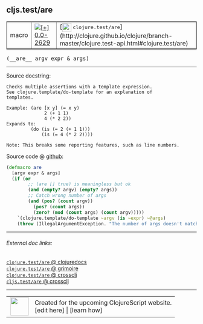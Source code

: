 ## cljs.test/are



 <table border="1">
<tr>
<td>macro</td>
<td><a href="https://github.com/cljsinfo/cljs-api-docs/tree/0.0-2629"><img valign="middle" alt="[+] 0.0-2629" title="Added in 0.0-2629" src="https://img.shields.io/badge/+-0.0--2629-lightgrey.svg"></a> </td>
<td>
[<img height="24px" valign="middle" src="http://i.imgur.com/1GjPKvB.png"> <samp>clojure.test/are</samp>](http://clojure.github.io/clojure/branch-master/clojure.test-api.html#clojure.test/are)
</td>
</tr>
</table>


 <samp>
(__are__ argv expr & args)<br>
</samp>

---





Source docstring:

```
Checks multiple assertions with a template expression.
See clojure.template/do-template for an explanation of
templates.

Example: (are [x y] (= x y)  
              2 (+ 1 1)
              4 (* 2 2))
Expands to: 
         (do (is (= 2 (+ 1 1)))
             (is (= 4 (* 2 2))))

Note: This breaks some reporting features, such as line numbers.
```


Source code @ [github](https://github.com/clojure/clojurescript/blob/r2755/src/clj/cljs/test.clj#L167-L189):

```clj
(defmacro are
  [argv expr & args]
  (if (or
        ;; (are [] true) is meaningless but ok
        (and (empty? argv) (empty? args))
        ;; Catch wrong number of args
        (and (pos? (count argv))
          (pos? (count args))
          (zero? (mod (count args) (count argv)))))
    `(clojure.template/do-template ~argv (is ~expr) ~@args)
    (throw (IllegalArgumentException. "The number of args doesn't match are's argv."))))
```

<!--
Repo - tag - source tree - lines:

 <pre>
clojurescript @ r2755
└── src
    └── clj
        └── cljs
            └── <ins>[test.clj:167-189](https://github.com/clojure/clojurescript/blob/r2755/src/clj/cljs/test.clj#L167-L189)</ins>
</pre>

-->

---



###### External doc links:

[`clojure.test/are` @ clojuredocs](http://clojuredocs.org/clojure.test/are)<br>
[`clojure.test/are` @ grimoire](http://conj.io/store/v1/org.clojure/clojure/1.7.0-beta3/clj/clojure.test/are/)<br>
[`clojure.test/are` @ crossclj](http://crossclj.info/fun/clojure.test/are.html)<br>
[`cljs.test/are` @ crossclj](http://crossclj.info/fun/cljs.test/are.html)<br>

---

 <table>
<tr><td>
<img valign="middle" align="right" width="48px" src="http://i.imgur.com/Hi20huC.png">
</td><td>
Created for the upcoming ClojureScript website.<br>
[edit here] | [learn how]
</td></tr></table>

[edit here]:https://github.com/cljsinfo/cljs-api-docs/blob/master/cljsdoc/cljs.test_are.cljsdoc
[learn how]:https://github.com/cljsinfo/cljs-api-docs/wiki/cljsdoc-files

<!--

This information was too distracting to show to readers, but I'll leave it
commented here since it is helpful to:

- pretty-print the data used to generate this document
- and show how to retrieve that data



The API data for this symbol:

```clj
{:ns "cljs.test",
 :name "are",
 :signature ["[argv expr & args]"],
 :history [["+" "0.0-2629"]],
 :type "macro",
 :full-name-encode "cljs.test_are",
 :source {:code "(defmacro are\n  [argv expr & args]\n  (if (or\n        ;; (are [] true) is meaningless but ok\n        (and (empty? argv) (empty? args))\n        ;; Catch wrong number of args\n        (and (pos? (count argv))\n          (pos? (count args))\n          (zero? (mod (count args) (count argv)))))\n    `(clojure.template/do-template ~argv (is ~expr) ~@args)\n    (throw (IllegalArgumentException. \"The number of args doesn't match are's argv.\"))))",
          :title "Source code",
          :repo "clojurescript",
          :tag "r2755",
          :filename "src/clj/cljs/test.clj",
          :lines [167 189]},
 :full-name "cljs.test/are",
 :clj-symbol "clojure.test/are",
 :docstring "Checks multiple assertions with a template expression.\nSee clojure.template/do-template for an explanation of\ntemplates.\n\nExample: (are [x y] (= x y)  \n              2 (+ 1 1)\n              4 (* 2 2))\nExpands to: \n         (do (is (= 2 (+ 1 1)))\n             (is (= 4 (* 2 2))))\n\nNote: This breaks some reporting features, such as line numbers."}

```

Retrieve the API data for this symbol:

```clj
;; from Clojure REPL
(require '[clojure.edn :as edn])
(-> (slurp "https://raw.githubusercontent.com/cljsinfo/cljs-api-docs/catalog/cljs-api.edn")
    (edn/read-string)
    (get-in [:symbols "cljs.test/are"]))
```

-->
